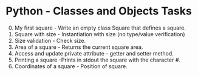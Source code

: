 # Python - Classes and Objects Tasks
0. My first square - Write an empty class Square that defines a square.
1. Square with size - Instantiation with size (no type/value verification)
2. Size validation - Check size.
3. Area of a square - Returns the current square area.
4. Access and update private attribute - getter and setter method.
5. Printing a square -Prints in stdout the square with the character #.
6. Coordinates of a square - Position of square.
